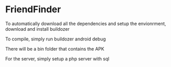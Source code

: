 # FriendFinder

To automatically download all the dependencies and setup the envionrment, download and install buildozer

To compile, simply run
buildozer android debug

There will be a bin folder that contains the APK

For the server, simply setup a php server with sql
